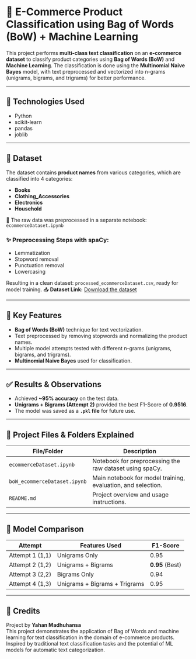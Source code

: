 # 🧠 E-Commerce Product Classification using Bag of Words (BoW) + Machine Learning

This project performs **multi-class text classification** on an **e-commerce dataset** to classify product categories using **Bag of Words (BoW)** and **Machine Learning**. The classification is done using the **Multinomial Naive Bayes** model, with text preprocessed and vectorized into n-grams (unigrams, bigrams, and trigrams) for better performance.

---

## 🔧 Technologies Used

- Python  
- scikit-learn  
- pandas  
- joblib  

---

## 📁 Dataset

The dataset contains **product names** from various categories, which are classified into 4 categories:

- **Books**  
- **Clothing_Accessories**  
- **Electronics**  
- **Household**  

📌 The raw data was preprocessed in a separate notebook: `ecommerceDataset.ipynb`

### ✨ Preprocessing Steps with spaCy:
- Lemmatization  
- Stopword removal  
- Punctuation removal  
- Lowercasing  

Resulting in a clean dataset: `processed_ecommerceDataset.csv`, ready for model training.
📥 **Dataset Link:** [Download the dataset](<Insert your dataset link here>)

---

## 📌 Key Features

- **Bag of Words (BoW)** technique for text vectorization.
- Text preprocessed by removing stopwords and normalizing the product names.
- Multiple model attempts tested with different n-grams (unigrams, bigrams, and trigrams).
- **Multinomial Naive Bayes** used for classification.

---

## ✅ Results & Observations

- Achieved **~95% accuracy** on the test data.
- **Unigrams + Bigrams (Attempt 2)** provided the best F1-Score of **0.9516**.
- The model was saved as a **`.pkl` file** for future use.

---

## 📁 Project Files & Folders Explained

| File/Folder | Description |
|-------------|-------------|
| `ecommerceDataset.ipynb` | Notebook for preprocessing the raw dataset using spaCy. |
| `boW_ecommerceDataset.ipynb` | Main notebook for model training, evaluation, and selection. |
| `README.md` | Project overview and usage instructions. |

---

## 🤖 Model Comparison

| Attempt                    | Features Used                    | F1-Score |
|---------------------------|----------------------------------|----------|
| Attempt 1 (1,1)           | Unigrams Only                    | 0.95     |
| Attempt 2 (1,2)           | Unigrams + Bigrams               | **0.95** (Best) |
| Attempt 3 (2,2)           | Bigrams Only                     | 0.94   |
| Attempt 4 (1,3)           | Unigrams + Bigrams + Trigrams    | 0.95   |

---

## 🙌 Credits

Project by **Yahan Madhuhansa**  
This project demonstrates the application of Bag of Words and machine learning for text classification in the domain of e-commerce products.  
Inspired by traditional text classification tasks and the potential of ML models for automatic text categorization.

